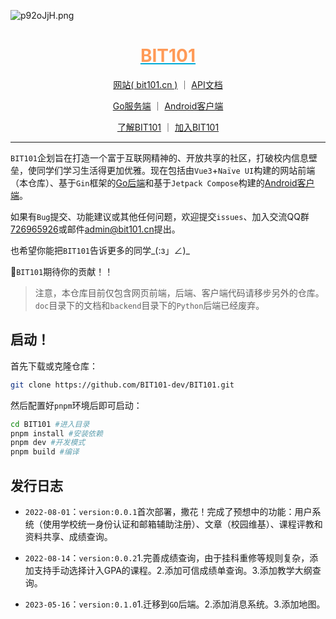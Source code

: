 <!--
 * @Author: flwfdd
 * @Date: 2022-07-27 16:44:47
 * @LastEditTime: 2023-09-17 16:42:58
 * @Description: 
 * _(:з」∠)_
-->

![p92oJjH.png](https://s1.ax1x.com/2023/05/16/p92oJjH.png)

<div align="center">

<h1 style="color:#FF9A57;text-decoration:underline;text-decoration-color:#00ABD6;">BIT101</h1>

[网站( bit101.cn )](https://bit101.cn) ｜ [API文档](https://bit101-api.apifox.cn)

[Go服务端](https://github.com/BIT101-dev/BIT101-GO) ｜ [Android客户端](https://github.com/BIT101-dev/BIT101-Android)

[了解BIT101](https://bit101-project.feishu.cn/wiki/W8TxwAs7rizGVEkONjAcvgvsnxe) ｜ [加入BIT101](https://bit101-project.feishu.cn/wiki/OY1Xw6y27iNZqgkSDCkc5Cfdnjc)

</div>

---

`BIT101`企划旨在打造一个富于互联网精神的、开放共享的社区，打破校内信息壁垒，使同学们学习生活得更加优雅。现在包括由`Vue3`+`Naïve UI`构建的网站前端（本仓库）、基于`Gin`框架的[Go后端](https://github.com/flwfdd/BIT101-GO)和基于`Jetpack Compose`构建的[Android客户端](https://github.com/BIT101-dev/BIT101-Android)。

如果有`Bug`提交、功能建议或其他任何问题，欢迎提交`issues`、加入交流QQ群[726965926](https://jq.qq.com/?_wv=1027&k=OTttwrzb)或邮件[admin@bit101.cn](mailto:admin@bit101.cn)提出。

也希望你能把`BIT101`告诉更多的同学_(:з」∠)_

🥳`BIT101`期待你的贡献！！

> 注意，本仓库目前仅包含网页前端，后端、客户端代码请移步另外的仓库。`doc`目录下的文档和`backend`目录下的`Python`后端已经废弃。

## 启动！
首先下载或克隆仓库：
```bash
git clone https://github.com/BIT101-dev/BIT101.git
```

然后配置好`pnpm`环境后即可启动：
```bash
cd BIT101 #进入目录
pnpm install #安装依赖
pnpm dev #开发模式
pnpm build #编译
```

## 发行日志

* `2022-08-01`：`version:0.0.1`首次部署，撒花！完成了预想中的功能：用户系统（使用学校统一身份认证和邮箱辅助注册）、文章（校园维基）、课程评教和资料共享、成绩查询。

* `2022-08-14`：`version:0.0.2`1.完善成绩查询，由于挂科重修等规则复杂，添加支持手动选择计入GPA的课程。2.添加可信成绩单查询。3.添加教学大纲查询。

* `2023-05-16`：`version:0.1.0`1.迁移到`GO`后端。2.添加消息系统。3.添加地图。

